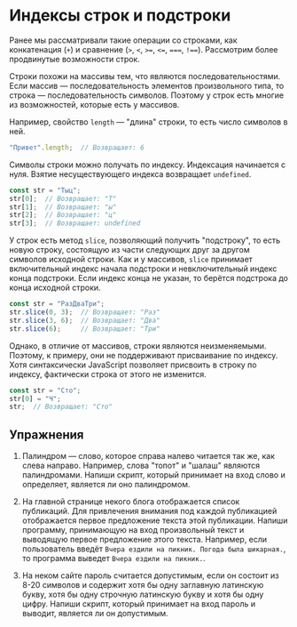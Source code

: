 # Индексы строк и подстроки

Ранее мы рассматривали такие операции со строками, как конкатенация (`+`) и сравнение (`>`, `<`, `>=`, `<=`, `===`, `!==`). Рассмотрим более продвинутые возможности строк.

Строки похожи на массивы тем, что являются последовательностями. Если массив — последовательность элементов произвольного типа, то строка — последовательность символов. Поэтому у строк есть многие из возможностей, которые есть у массивов.

Например, свойство `length` — "длина" строки, то есть число символов в ней.

```js
"Привет".length;  // Возвращает: 6
```

Символы строки можно получать по индексу. Индексация начинается с нуля. Взятие несуществующего индекса возвращает `undefined`.

```js
const str = "Тыц";
str[0];  // Возвращает: "Т"
str[1];  // Возвращает: "ы"
str[2];  // Возвращает: "ц"
str[3];  // Возвращает: undefined
```

У строк есть метод `slice`, позволяющий получить "подстроку", то есть новую строку, состоящую из части следующих друг за другом символов исходной строки. Как и у массивов, `slice` принимает включительный индекс начала подстроки и невключительный индекс конца подстроки. Если индекс конца не указан, то берётся подстрока до конца исходной строки.

```js
const str = "РазДваТри";
str.slice(0, 3);  // Возвращает: "Раз"
str.slice(3, 6);  // Возвращает: "Два"
str.slice(6);     // Возвращает: "Три"
```

Однако, в отличие от массивов, строки являются неизменяемыми. Поэтому, к примеру, они не поддерживают присваивание по индексу. Хотя синтаксически JavaScript позволяет присвоить в строку по индексу, фактически строка от этого не изменится.

```js
const str = "Сто";
str[0] = "Ч";
str;  // Возвращает: "Сто"
```

## Упражнения

1. Палиндром — слово, которое справа налево читается так же, как слева направо. Например, слова "топот" и "шалаш" являются палиндромами. Напиши скрипт, который принимает на вход слово и определяет, является ли оно палиндромом.

1. На главной странице некого блога отображается список публикаций. Для привлечения внимания под каждой публикацией отображается первое предложение текста этой публикации. Напиши программу, принимающую на вход произвольный текст и выводящую первое предложение этого текста. Например, если пользователь введёт `Вчера ездили на пикник. Погода была шикарная.`, то программа выведет `Вчера ездили на пикник.`.

1. На неком сайте пароль считается допустимым, если он состоит из 8-20 символов и содержит хотя бы одну заглавную латинскую букву, хотя бы одну строчную латинскую букву и хотя бы одну цифру. Напиши скрипт, который принимает на вход пароль и выводит, является ли он допустимым.
